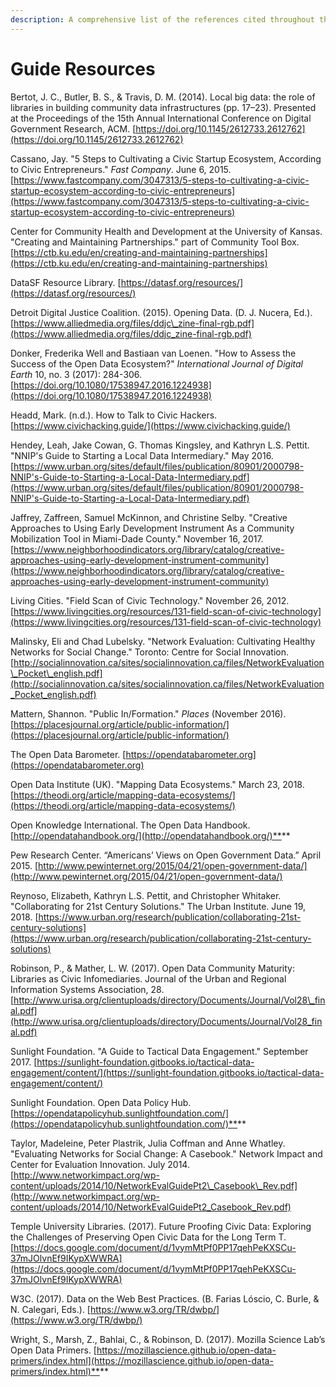 ```yaml
---
description: A comprehensive list of the references cited throughout the entire guide
---
```


# Guide Resources

Bertot, J. C., Butler, B. S., & Travis, D. M. \(2014\). Local big data: the role of libraries in building community data infrastructures \(pp. 17–23\). Presented at the Proceedings of the 15th Annual International Conference on Digital Government Research, ACM. [https://doi.org/10.1145/2612733.2612762](https://doi.org/10.1145/2612733.2612762)

Cassano, Jay. "5 Steps to Cultivating a Civic Startup Ecosystem, According to Civic Entrepreneurs." _Fast Company_. June 6, 2015. [https://www.fastcompany.com/3047313/5-steps-to-cultivating-a-civic-startup-ecosystem-according-to-civic-entrepreneurs](https://www.fastcompany.com/3047313/5-steps-to-cultivating-a-civic-startup-ecosystem-according-to-civic-entrepreneurs)

Center for Community Health and Development at the University of Kansas. "Creating and Maintaining Partnerships." part of Community Tool Box. [https://ctb.ku.edu/en/creating-and-maintaining-partnerships](https://ctb.ku.edu/en/creating-and-maintaining-partnerships)

DataSF Resource Library. [https://datasf.org/resources/](https://datasf.org/resources/)​

Detroit Digital Justice Coalition. \(2015\). Opening Data. \(D. J. Nucera, Ed.\). [https://www.alliedmedia.org/files/ddjc\_zine-final-rgb.pdf](https://www.alliedmedia.org/files/ddjc_zine-final-rgb.pdf)​

Donker, Frederika Well and Bastiaan van Loenen. "How to Assess the Success of the Open Data Ecosystem?" _International Journal of Digital Earth_ 10, no. 3 \(2017\): 284-306. [https://doi.org/10.1080/17538947.2016.1224938](https://doi.org/10.1080/17538947.2016.1224938)

Headd, Mark. \(n.d.\). How to Talk to Civic Hackers. [https://www.civichacking.guide/](https://www.civichacking.guide/)

Hendey, Leah, Jake Cowan, G. Thomas Kingsley, and Kathryn L.S. Pettit. "NNIP's Guide to Starting a Local Data Intermediary." May 2016. [https://www.urban.org/sites/default/files/publication/80901/2000798-NNIP's-Guide-to-Starting-a-Local-Data-Intermediary.pdf](https://www.urban.org/sites/default/files/publication/80901/2000798-NNIP's-Guide-to-Starting-a-Local-Data-Intermediary.pdf)

Jaffrey, Zaffreen, Samuel McKinnon, and Christine Selby. "Creative Approaches to Using Early Development Instrument As a Community Mobilization Tool in Miami-Dade County." November 16, 2017. [https://www.neighborhoodindicators.org/library/catalog/creative-approaches-using-early-development-instrument-community](https://www.neighborhoodindicators.org/library/catalog/creative-approaches-using-early-development-instrument-community)

Living Cities. "Field Scan of Civic Technology." November 26, 2012. [https://www.livingcities.org/resources/131-field-scan-of-civic-technology](https://www.livingcities.org/resources/131-field-scan-of-civic-technology)

Malinsky, Eli and Chad Lubelsky. "Network Evaluation: Cultivating Healthy Networks for Social Change." Toronto: Centre for Social Innovation. [http://socialinnovation.ca/sites/socialinnovation.ca/files/NetworkEvaluation\_Pocket\_english.pdf](http://socialinnovation.ca/sites/socialinnovation.ca/files/NetworkEvaluation_Pocket_english.pdf)

Mattern, Shannon. "Public In/Formation." _Places_ \(November 2016\). [https://placesjournal.org/article/public-information/](https://placesjournal.org/article/public-information/)

The Open Data Barometer. [https://opendatabarometer.org](https://opendatabarometer.org)

Open Data Institute \(UK\). "Mapping Data Ecosystems." March 23, 2018. [https://theodi.org/article/mapping-data-ecosystems/](https://theodi.org/article/mapping-data-ecosystems/)

Open Knowledge International. The Open Data Handbook. [http://opendatahandbook.org/](http://opendatahandbook.org/)**​**

Pew Research Center. “Americans’ Views on Open Government Data.” April 2015. [http://www.pewinternet.org/2015/04/21/open-government-data/](http://www.pewinternet.org/2015/04/21/open-government-data/)

Reynoso, Elizabeth, Kathryn L.S. Pettit, and Christopher Whitaker. "Collaborating for 21st Century Solutions." The Urban Institute. June 19, 2018. [https://www.urban.org/research/publication/collaborating-21st-century-solutions](https://www.urban.org/research/publication/collaborating-21st-century-solutions)

Robinson, P., & Mather, L. W. \(2017\). Open Data Community Maturity: Libraries as Civic Infomediaries. Journal of the Urban and Regional Information Systems Association, 28. [http://www.urisa.org/clientuploads/directory/Documents/Journal/Vol28\_final.pdf](http://www.urisa.org/clientuploads/directory/Documents/Journal/Vol28_final.pdf)

Sunlight Foundation. "A Guide to Tactical Data Engagement." September 2017. [https://sunlight-foundation.gitbooks.io/tactical-data-engagement/content/](https://sunlight-foundation.gitbooks.io/tactical-data-engagement/content/)

Sunlight Foundation. Open Data Policy Hub. [https://opendatapolicyhub.sunlightfoundation.com/](https://opendatapolicyhub.sunlightfoundation.com/)**​**

Taylor, Madeleine, Peter Plastrik, Julia Coffman and Anne Whatley. "Evaluating Networks for Social Change: A Casebook."  Network Impact and Center for Evaluation Innovation. July 2014. [http://www.networkimpact.org/wp-content/uploads/2014/10/NetworkEvalGuidePt2\_Casebook\_Rev.pdf](http://www.networkimpact.org/wp-content/uploads/2014/10/NetworkEvalGuidePt2_Casebook_Rev.pdf)

Temple University Libraries. \(2017\). Future Proofing Civic Data: Exploring the Challenges of Preserving Open Civic Data for the Long Term T. [https://docs.google.com/document/d/1vymMtPf0PP17qehPeKXSCu-37mJOlvnEf9IKypXWWRA](https://docs.google.com/document/d/1vymMtPf0PP17qehPeKXSCu-37mJOlvnEf9IKypXWWRA)

W3C. \(2017\). Data on the Web Best Practices. \(B. Farias Lóscio, C. Burle, & N. Calegari, Eds.\). [https://www.w3.org/TR/dwbp/](https://www.w3.org/TR/dwbp/)

Wright, S., Marsh, Z., Bahlai, C., & Robinson, D. \(2017\). Mozilla Science Lab’s Open Data Primers. [https://mozillascience.github.io/open-data-primers/index.html](https://mozillascience.github.io/open-data-primers/index.html)**​​**

